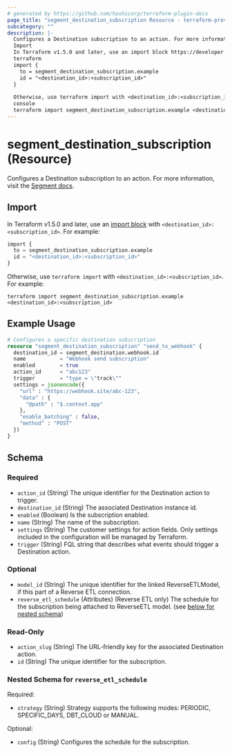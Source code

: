 ```yaml
---
# generated by https://github.com/hashicorp/terraform-plugin-docs
page_title: "segment_destination_subscription Resource - terraform-provider-segment"
subcategory: ""
description: |-
  Configures a Destination subscription to an action. For more information, visit the Segment docs https://segment.com/docs/connections/destinations/actions/.
  Import
  In Terraform v1.5.0 and later, use an import block https://developer.hashicorp.com/terraform/language/import with <destination_id>:<subscription_id>. For example:
  terraform
  import {
    to = segment_destination_subscription.example
    id = "<destination_id>:<subscription_id>"
  }
  
  Otherwise, use terraform import with <destination_id>:<subscription_id>. For example:
  console
  terraform import segment_destination_subscription.example <destination_id>:<subscription_id>
---
```


# segment_destination_subscription (Resource)

Configures a Destination subscription to an action. For more information, visit the [Segment docs](https://segment.com/docs/connections/destinations/actions/).

## Import

In Terraform v1.5.0 and later, use an [import block](https://developer.hashicorp.com/terraform/language/import) with `<destination_id>:<subscription_id>`. For example:

```terraform
import {
  to = segment_destination_subscription.example
  id = "<destination_id>:<subscription_id>"
}
```

Otherwise, use `terraform import` with `<destination_id>:<subscription_id>`. For example:

```console
terraform import segment_destination_subscription.example <destination_id>:<subscription_id>
```

## Example Usage

```terraform
# Configures a specific destination subscription
resource "segment_destination_subscription" "send_to_webhook" {
  destination_id = segment_destination.webhook.id
  name           = "Webhook send subscription"
  enabled        = true
  action_id      = "abc123"
  trigger        = "type = \"track\""
  settings = jsonencode({
    "url" : "https://webhook.site/abc-123",
    "data" : {
      "@path" : "$.context.app"
    },
    "enable_batching" : false,
    "method" : "POST"
  })
}
```

<!-- schema generated by tfplugindocs -->
## Schema

### Required

- `action_id` (String) The unique identifier for the Destination action to trigger.
- `destination_id` (String) The associated Destination instance id.
- `enabled` (Boolean) Is the subscription enabled.
- `name` (String) The name of the subscription.
- `settings` (String) The customer settings for action fields. Only settings included in the configuration will be managed by Terraform.
- `trigger` (String) FQL string that describes what events should trigger a Destination action.

### Optional

- `model_id` (String) The unique identifier for the linked ReverseETLModel, if this part of a Reverse ETL connection.
- `reverse_etl_schedule` (Attributes) (Reverse ETL only) The schedule for the subscription being attached to ReverseETL model. (see [below for nested schema](#nestedatt--reverse_etl_schedule))

### Read-Only

- `action_slug` (String) The URL-friendly key for the associated Destination action.
- `id` (String) The unique identifier for the subscription.

<a id="nestedatt--reverse_etl_schedule"></a>
### Nested Schema for `reverse_etl_schedule`

Required:

- `strategy` (String) Strategy supports the following modes: PERIODIC, SPECIFIC_DAYS, DBT_CLOUD or MANUAL.

Optional:

- `config` (String) Configures the schedule for the subscription.
